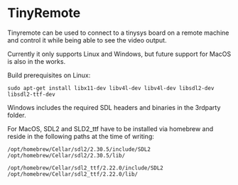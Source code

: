 # TinyRemote

Tinyremote can be used to connect to a tinysys board on a remote machine and control it while being able to see the video output.

Currently it only supports Linux and Windows, but future support for MacOS is also in the works.

Build prerequisites on Linux:

```
sudo apt-get install libx11-dev libv4l-dev libv4l-dev libsdl2-dev libsdl2-ttf-dev
```

Windows includes the required SDL headers and binaries in the 3rdparty folder.

For MacOS, SDL2 and SLD2_ttf have to be installed via homebrew and reside in the following paths at the time of writing:

```
/opt/homebrew/Cellar/sdl2/2.30.5/include/SDL2
/opt/homebrew/Cellar/sdl2/2.30.5/lib/

/opt/homebrew/Cellar/sdl2_ttf/2.22.0/include/SDL2
/opt/homebrew/Cellar/sdl2_ttf/2.22.0/lib/
```